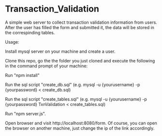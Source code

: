 # Transaction_Validation
A simple web server to collect transaction validation information from users. After the user has filled the form and submitted it, the data will be stored in the correspinding tables.

Usage:

Install mysql server on your machine and create a user.

Clone this repo, go the the folder you just cloned and execute the following in the command prompt of your machine:

Run "npm install"

Run the sql script "create_db.sql" (e.g. mysql -u {yourusername} -p {yourpassword} < create_db.sql)

Run the sql script "create_tables.sql" (e.g. mysql -u {yourusername} -p {yourpassword} TxnValidation < create_tables.sql)

Run "npm server.js". 

Open browser and visit http://localhost:8080/form. Of course, you can open the browser on another machine, just change the ip of the link accordingly.
